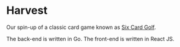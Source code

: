 # Harvest

Our spin-up of a classic card game known as [Six Card Golf](https://en.wikipedia.org/wiki/Golf_(card_game)).

The back-end is written in Go. The front-end is written in React JS.
